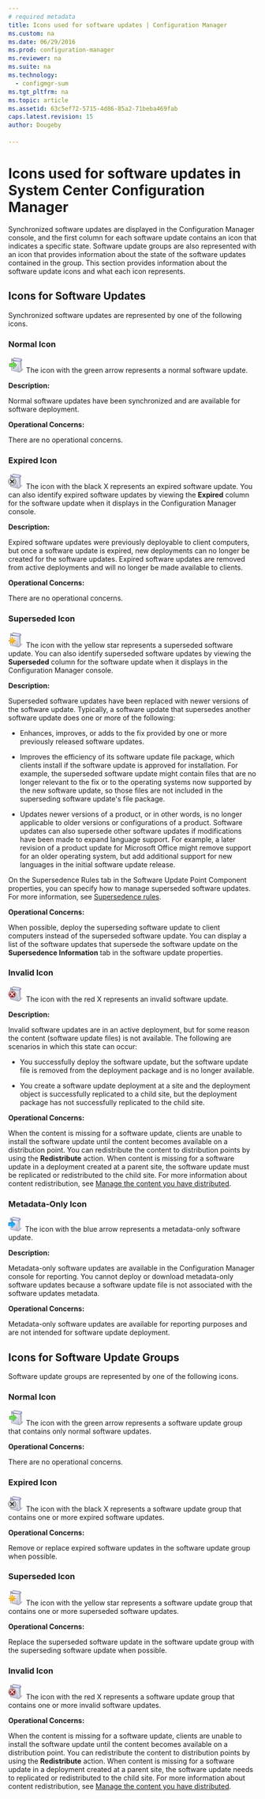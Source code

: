 ```yaml
---
# required metadata
title: Icons used for software updates | Configuration Manager
ms.custom: na
ms.date: 06/29/2016
ms.prod: configuration-manager
ms.reviewer: na
ms.suite: na
ms.technology:
  - configmgr-sum
ms.tgt_pltfrm: na
ms.topic: article
ms.assetid: 63c5ef72-5715-4d86-85a2-71beba469fab
caps.latest.revision: 15
author: Dougeby

---
```

# Icons used for software updates in System Center Configuration Manager
Synchronized software updates are displayed in the Configuration Manager console, and the first column for each software update contains an icon that indicates a specific state. Software update groups are also represented with an icon that provides information about the state of the software updates contained in the group. This section provides information about the software update icons and what each icon represents.  

## Icons for Software Updates  
 Synchronized software updates are represented by one of the following icons.  

### Normal Icon  
 ![icon](../media/Normal.jpg "Normal icon") The icon with the green arrow represents a normal software update.  

 **Description:**  

 Normal software updates have been synchronized and are available for software deployment.  

 **Operational Concerns:**  

 There are no operational concerns.  

### Expired Icon  
 ![icon](../media/Expired.jpg "Expired icon") The icon with the black X represents an expired software update. You can also identify expired software updates by viewing the **Expired** column for the software update when it displays in the Configuration Manager console.  

 **Description:**  

 Expired software updates were previously deployable to client computers, but once a software update is expired, new deployments can no longer be created for the software updates. Expired software updates are removed from active deployments and will no longer be made available to clients.  

 **Operational Concerns:**  

 There are no operational concerns.

### Superseded Icon  
 ![icon](../media/Superseded.jpg "Superseded icon") The icon with the yellow star represents a superseded software update. You can also identify superseded software updates by viewing the **Superseded** column for the software update when it displays in the Configuration Manager console.  

 **Description:**  

 Superseded software updates have been replaced with newer versions of the software update. Typically, a software update that supersedes another software update does one or more of the following:  

-   Enhances, improves, or adds to the fix provided by one or more previously released software updates.  

-   Improves the efficiency of its software update file package, which clients install if the software update is approved for installation. For example, the superseded software update might contain files that are no longer relevant to the fix or to the operating systems now supported by the new software update, so those files are not included in the superseding software update's file package.  

-   Updates newer versions of a product, or in other words, is no longer applicable to older versions or configurations of a product. Software updates can also supersede other software updates if modifications have been made to expand language support. For example, a later revision of a product update for Microsoft Office might remove support for an older operating system, but add additional support for new languages in the initial software update release.  

 On the Supersedence Rules tab in the Software Update Point Component properties, you can specify how to manage superseded software updates. For more information, see [Supersedence rules](../plan-design/plan-for-software-updates.md#BKMK_SupersedenceRules).  

 **Operational Concerns:**  

 When possible, deploy the superseding software update to client computers instead of the superseded software update. You can display a list of the software updates that supersede the software update on the **Supersedence Information** tab in the software update properties.  

### Invalid Icon  
 ![icon](../media/Invalid.jpg "Invalid icon") The icon with the red X represents an invalid software update.  

 **Description:**  

 Invalid software updates are in an active deployment, but for some reason the content (software update files) is not available. The following are scenarios in which this state can occur:  

-   You successfully deploy the software update, but the software update file is removed from the deployment package and is no longer available.  

-   You create a software update deployment at a site and the deployment object is successfully replicated to a child site, but the deployment package has not successfully replicated to the child site.  

 **Operational Concerns:**  

 When the content is missing for a software update, clients are unable to install the software update until the content becomes available on a distribution point. You can redistribute the content to distribution points by using the **Redistribute** action. When content is missing for a software update in a deployment created at a parent site, the software update must be replicated or redistributed to the child site. For more information about content redistribution, see [Manage the content you have distributed](../../core/servers/deploy/configure/deploy-and-manage-content.md#bkmk_manage).  

### Metadata-Only Icon
 ![icon](../media/MetadataOnly.png "Metadata-only icon") The icon with the blue arrow represents a metadata-only software update.

 **Description:**  

 Metadata-only software updates are available in the Configuration Manager console for reporting. You cannot deploy or download metadata-only software updates because a software update file is not associated with the software updates metadata.  

 **Operational Concerns:**  

 Metadata-only software updates are available for reporting purposes and are not intended for software update deployment.  

## Icons for Software Update Groups  
 Software update groups are represented by one of the following icons.  

### Normal Icon  
 ![icon](../media/Normal.jpg "Normal icon") The icon with the green arrow represents a software update group that contains only normal software updates.  

 **Operational Concerns:**  

 There are no operational concerns.  

### Expired Icon  
 ![icon](../media/Expired.jpg "Expired icon") The icon with the black X represents a software update group that contains one or more expired software updates.  

 **Operational Concerns:**  

 Remove or replace expired software updates in the software update group when possible.  

### Superseded Icon  
 ![icon](../media/Superseded.jpg "Superseded icon") The icon with the yellow star represents a software update group that contains one or more superseded software updates.  

 **Operational Concerns:**  

 Replace the superseded software update in the software update group with the superseding software update when possible.  

### Invalid Icon  
 ![icon](../media/Invalid.jpg "Invalid icon") The icon with the red X represents a software update group that contains one or more invalid software updates.  

 **Operational Concerns:**  

 When the content is missing for a software update, clients are unable to install the software update until the content becomes available on a distribution point. You can redistribute the content to distribution points by using the **Redistribute** action. When content is missing for a software update in a deployment created at a parent site, the software update needs to replicated or redistributed to the child site. For more information about content redistribution, see [Manage the content you have distributed](../../core/servers/deploy/configure/deploy-and-manage-content.md#bkmk_manage).  
